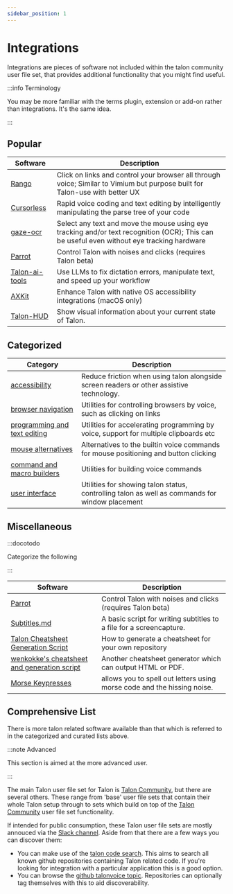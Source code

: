 ```yaml
---
sidebar_position: 1
---
```


# Integrations

Integrations are pieces of software not included within the talon community user file set, that provides
additional functionality that you might find useful.

:::info Terminology

You may be more familiar with the terms plugin, extension or add-on rather than integrations.
It's the same idea.

:::

## Popular

| Software                                                     | Description                                                                                                                 |
| ------------------------------------------------------------ | --------------------------------------------------------------------------------------------------------------------------- |
| [Rango](https://github.com/david-tejada/rango)               | Click on links and control your browser all through voice; Similar to Vimium but purpose built for Talon-use with better UX |
| [Cursorless](https://www.cursorless.org/)                    | Rapid voice coding and text editing by intelligently manipulating the parse tree of your code                               |
| [gaze-ocr](https://github.com/wolfmanstout/talon-gaze-ocr)   | Select any text and move the mouse using eye tracking and/or text recognition (OCR); This can be useful even without eye tracking hardware  |
| [Parrot](https://github.com/chaosparrot/parrot.py)           | Control Talon with noises and clicks (requires Talon beta)                                                                  |
| [Talon-ai-tools](https://github.com/c-loftus/talon-ai-tools) | Use LLMs to fix dictation errors, manipulate text, and speed up your workflow                                               |
| [AXKit](https://github.com/phillco/talon-axkit)              | Enhance Talon with native OS accessibility integrations (macOS only)                                                        |
| [Talon-HUD](https://github.com/chaosparrot/talon_hud)        | Show visual information about your current state of Talon.                                                                  |

## Categorized

| Category                                                       | Description                                                                                    |
| -------------------------------------------------------------- | ---------------------------------------------------------------------------------------------- |
| [accessibility](./accessibility.md)                            | Reduce friction when using talon alongside screen readers or other assistive technology.       |
| [browser navigation](./browser-navigation.md)                  | Utilities for controlling browsers by voice, such as clicking on links                         |
| [programming and text editing](./coding-and-editing.md)        | Utilities for accelerating programming by voice, support for multiple clipboards etc           |
| [mouse alternatives](./mouse-alternatives.md)                  | Alternatives to the builtin voice commands for mouse positioning and button clicking           |
| [command and macro builders](./talon-customization-helpers.md) | Utilities for building voice commands                                                          |
| [user interface](./user-interface.md)                          | Utilities for showing talon status, controlling talon as well as commands for window placement |

## Miscellaneous

:::docotodo

Categorize the following

:::

| Software                                                                                                | Description                                                             |
| ------------------------------------------------------------------------------------------------------- | ----------------------------------------------------------------------- |
| [Parrot](https://github.com/chaosparrot/parrot.py)                                                      | Control Talon with noises and clicks (requires Talon beta)              |
| [Subtitles.md](https://gist.github.com/tararoys/accf5506bea2c5c17e5bb31c7beac6e4)                       | A basic script for writing subtitles to a file for a screencapture.     |
| [Talon Cheatsheet Generation Script](https://gist.github.com/tararoys/c538b7ae8e1f21db9a794c2c0f5becf4) | How to generate a cheatsheet for your own repository                    |
| [wenkokke's cheatsheet and generation script](https://github.com/wenkokke/talon-cheatsheet/)            | Another cheatsheet generator which can output HTML or PDF.              |
| [Morse Keypresses](https://gist.github.com/tararoys/7ef72526a825bb4c2253c961695d5e4b)                   | allows you to spell out letters using morse code and the hissing noise. |

## Comprehensive List

There is more talon related software available than that which is referred to in the categorized and curated lists above.

:::note Advanced

This section is aimed at the more advanced user.

:::

The main Talon user file set for Talon is [Talon Community](https://github.com/talonhub/community), but there are several others. These range from 'base' user file sets that contain their whole Talon setup through to sets which build on top of the [Talon Community](https://github.com/talonhub/community) user file set functionality.

If intended for public consumption, these Talon user file sets are mostly annouced via the [Slack channel](https://talonvoice.com/chat). Aside from that there are a few ways you can discover them:

- You can make use of the [talon code search](https://search.talonvoice.com/search/). This aims to search all known github repositories containing Talon related code. If you're looking for integration with a particular application this is a good option.
- You can browse the [github talonvoice topic](https://github.com/topics/talonvoice). Repositories can optionally tag themselves with this to aid discoverability.
